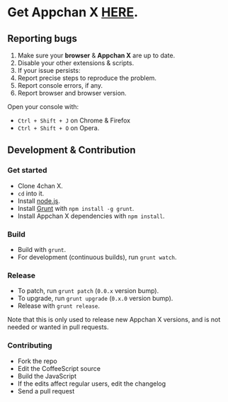 # Get Appchan X [HERE](http://zixaphir.github.com/appchan-x/).

## Reporting bugs

1. Make sure your **browser** & **Appchan X** are up to date.
2. Disable your other extensions & scripts.
3. If your issue persists:
  1. Report precise steps to reproduce the problem.
  2. Report console errors, if any.
  3. Report browser and browser version.

Open your console with:
- `Ctrl + Shift + J` on Chrome & Firefox
- `Ctrl + Shift + O` on Opera.

## Development & Contribution

### Get started

- Clone 4chan X.
- `cd` into it.
- Install [node.js](http://nodejs.org/).
- Install [Grunt](http://gruntjs.com/) with `npm install -g grunt`.
- Install Appchan X dependencies with `npm install`.

### Build

- Build with `grunt`.
- For development (continuous builds), run `grunt watch`.

### Release

- To patch, run `grunt patch` (`0.0.x` version bump).
- To upgrade, run `grunt upgrade` (`0.x.0` version bump).
- Release with `grunt release`.

Note that this is only used to release new Appchan X versions, and is not needed or wanted in pull requests.

### Contributing

- Fork the repo
- Edit the CoffeeScript source
- Build the JavaScript
- If the edits affect regular users, edit the changelog
- Send a pull request
